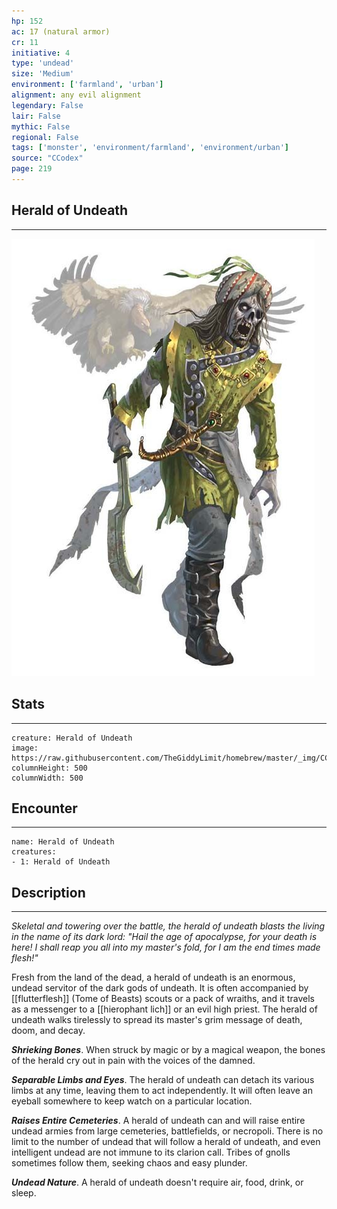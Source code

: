```yaml
---
hp: 152
ac: 17 (natural armor)
cr: 11
initiative: 4
type: 'undead'    
size: 'Medium'
environment: ['farmland', 'urban']
alignment: any evil alignment
legendary: False
lair: False
mythic: False
regional: False
tags: ['monster', 'environment/farmland', 'environment/urban']
source: "CCodex"
page: 219
---
```


## Herald of Undeath
---

![|600](https://raw.githubusercontent.com/TheGiddyLimit/homebrew/master/_img/CCodex/heraldofundeath.jpg)

## Stats
---

```statblock
creature: Herald of Undeath
image: https://raw.githubusercontent.com/TheGiddyLimit/homebrew/master/_img/CCodex/heraldofundeath_token.png
columnHeight: 500
columnWidth: 500
```

## Encounter
---

```encounter-table
name: Herald of Undeath
creatures:
- 1: Herald of Undeath
```

## Description
---
_Skeletal and towering over the battle, the herald of undeath blasts the living in the name of its dark lord: "Hail the age of apocalypse, for your death is here! I shall reap you all into my master's fold, for I am the end times made flesh!"_

Fresh from the land of the dead, a herald of undeath is an enormous, undead servitor of the dark gods of undeath. It is often accompanied by [[flutterflesh]] (Tome of Beasts) scouts or a pack of wraiths, and it travels as a messenger to a [[hierophant lich]] or an evil high priest. The herald of undeath walks tirelessly to spread its master's grim message of death, doom, and decay.

**_Shrieking Bones_**. When struck by magic or by a magical weapon, the bones of the herald cry out in pain with the voices of the damned.


**_Separable Limbs and Eyes_**. The herald of undeath can detach its various limbs at any time, leaving them to act independently. It will often leave an eyeball somewhere to keep watch on a particular location.


**_Raises Entire Cemeteries_**. A herald of undeath can and will raise entire undead armies from large cemeteries, battlefields, or necropoli. There is no limit to the number of undead that will follow a herald of undeath, and even intelligent undead are not immune to its clarion call. Tribes of gnolls sometimes follow them, seeking chaos and easy plunder.


**_Undead Nature_**. A herald of undeath doesn't require air, food, drink, or sleep.






